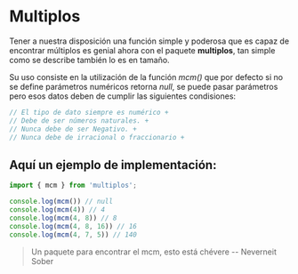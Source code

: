 # Multiplos

Tener a nuestra disposición una función simple
y poderosa que es capaz de encontrar múltiplos
es genial ahora con el paquete **multiplos**, tan
simple como se describe también lo es en tamaño.

Su uso consiste en la utilización de la función *mcm()* que por
defecto si no se define parámetros numéricos retorna *null*, se
puede pasar parámetros pero esos datos deben de cumplir las siguientes
condisiones:

```javascript 
// El tipo de dato siempre es numérico + 
// Debe de ser números naturales. +
// Nunca debe de ser Negativo. +
// Nunca debe de irracional o fraccionario +
```

## Aquí un ejemplo de implementación:

```javascript
import { mcm } from 'multiplos';

console.log(mcm()) // null
console.log(mcm(4)) // 4
console.log(mcm(4, 8)) // 8
console.log(mcm(4, 8, 16)) // 16
console.log(mcm(4, 7, 5)) // 140

```
> Un paquete para encontrar el mcm, esto está chévere
-- Neverneit Sober